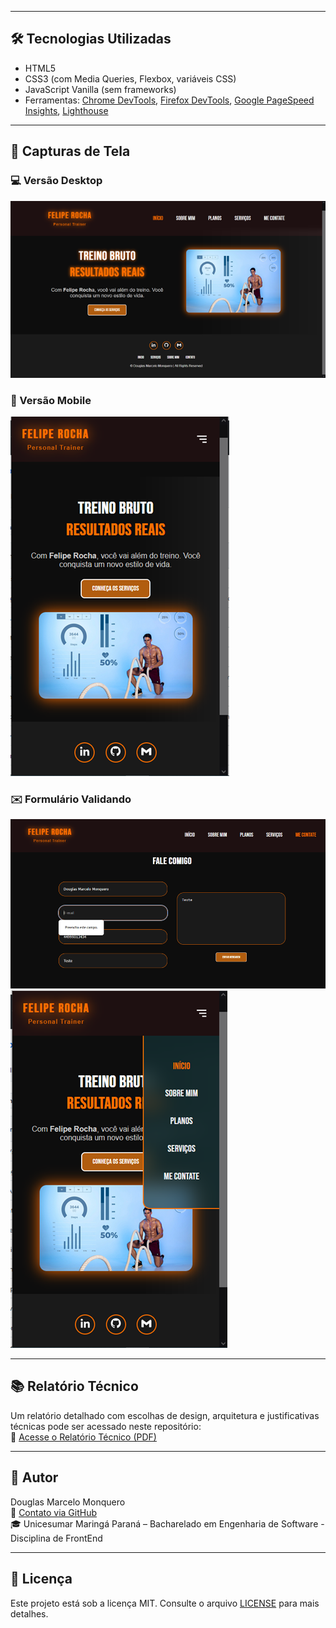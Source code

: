
---

## 🛠️ Tecnologias Utilizadas

- HTML5
- CSS3 (com Media Queries, Flexbox, variáveis CSS)
- JavaScript Vanilla (sem frameworks)
- Ferramentas: [Chrome DevTools](https://developer.chrome.com/docs/devtools/), [Firefox DevTools](https://developer.mozilla.org/pt-BR/docs/Tools), [Google PageSpeed Insights](https://pagespeed.web.dev/), [Lighthouse](https://developer.chrome.com/docs/lighthouse/)

---

## 📸 Capturas de Tela

### 💻 Versão Desktop
![alt text](image-1.png)

### 📱 Versão Mobile
![alt text](image.png)

### ✉️ Formulário Validando
![alt text](image-2.png)<br>
![alt text](image-3.png)

---

## 📚 Relatório Técnico

Um relatório detalhado com escolhas de design, arquitetura e justificativas técnicas pode ser acessado neste repositório:<br>
 📄 [Acesse o Relatório Técnico (PDF)](./documento/Relatorio_Treino_Bruto.pdf)


---

## 👤 Autor

Douglas Marcelo Monquero  
📧 [Contato via GitHub](https://github.com/dmm76)  
🎓 Unicesumar Maringá Paraná – Bacharelado em Engenharia de Software - Disciplina de FrontEnd

---

## 📝 Licença

Este projeto está sob a licença MIT. Consulte o arquivo [LICENSE](LICENSE) para mais detalhes.

